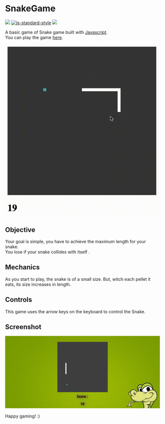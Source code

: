 # SnakeGame
[![](https://img.shields.io/badge/contributions-welcome-brightgreen.svg)]()
[![js-standard-style](https://img.shields.io/badge/code%20style-standard-brightgreen.svg)](http://standardjs.com/)
[![](https://img.shields.io/badge/download-releases-brightgreen.svg)](https://rk-ayushi-ng.netlify.app/)

A basic game of Snake game built with [Javascript](https://github.com/topics/javascript).<br/>
 You can play the game [here](https://rk-ayushi-ng.netlify.app/).

![snake game](snake.gif)


## Objective
Your goal is simple, you have to achieve the maximum length for your snake.<br/>
You lose if your snake collides with itself .


## Mechanics
As you start to play, the snake is of a small size. But, witch each pellet it eats, its size increases in length. 



## Controls
This game uses the arrow keys on the keyboard to control the Snake.



## Screenshot
![Screenshot](snake.PNG)

Happy gaming! :)

